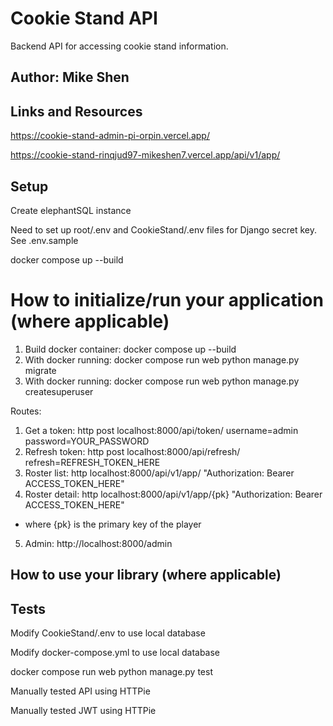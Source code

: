 # Cookie Stand API

Backend API for accessing cookie stand information.


## Author: Mike Shen

## Links and Resources

https://cookie-stand-admin-pi-orpin.vercel.app/

https://cookie-stand-rinqjud97-mikeshen7.vercel.app/api/v1/app/

##  Setup
Create elephantSQL instance

Need to set up root/.env and CookieStand/.env files for Django secret key.  See .env.sample

docker compose up --build

# How to initialize/run your application (where applicable)

1. Build docker container: docker compose up --build
2. With docker running: docker compose run web python manage.py migrate
3. With docker running: docker compose run web python manage.py createsuperuser


Routes:
1. Get a token: http post localhost:8000/api/token/ username=admin password=YOUR_PASSWORD 
2. Refresh token: http post localhost:8000/api/refresh/ refresh=REFRESH_TOKEN_HERE 
3. Roster list: http localhost:8000/api/v1/app/ "Authorization: Bearer ACCESS_TOKEN_HERE"
4. Roster detail: http localhost:8000/api/v1/app/{pk} "Authorization: Bearer ACCESS_TOKEN_HERE"
- where {pk} is the primary key of the player
5. Admin: http://localhost:8000/admin



## How to use your library (where applicable)

## Tests

Modify CookieStand/.env to use local database

Modify docker-compose.yml to use local database

docker compose run web python manage.py test

Manually tested API using HTTPie

Manually tested JWT using HTTPie
